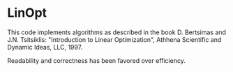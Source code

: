 # LinOpt
This code implements algorithms as described in the book D. Bertsimas and J.N. Tsitsiklis: "Introduction to Linear Optimization", Athhena Scientific and Dynamic Ideas, LLC, 1997.

Readability and correctness has been favored over efficiency.